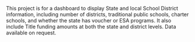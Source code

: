 This project is for a dashboard to display State and local School District information,
including number of districts, traditional public schools, charter schools, and whether
the state has voucher or ESA programs. It also include Title funding amounts at both
the state and district levels.
Data available on request.